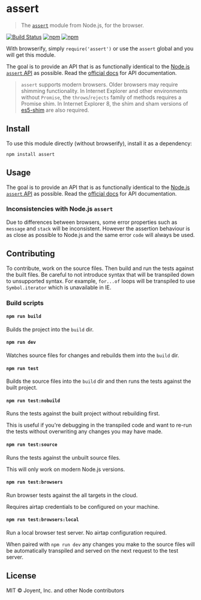 # assert

> The [`assert`](https://nodejs.org/api/assert.html) module from Node.js, for the browser.

[![Build Status](https://travis-ci.org/browserify/commonjs-assert.svg?branch=master)](https://travis-ci.org/browserify/commonjs-assert)
[![npm](https://img.shields.io/npm/dm/assert.svg)](https://www.npmjs.com/package/assert)
[![npm](https://img.shields.io/npm/v/assert.svg)](https://www.npmjs.com/package/assert)

With browserify, simply `require('assert')` or use the `assert` global and you will get this module.

The goal is to provide an API that is as functionally identical to the [Node.js `assert` API](https://nodejs.org/api/assert.html) as possible. Read the [official docs](https://nodejs.org/api/assert.html) for API documentation.

> `assert` supports modern browsers. Older browsers may require shimming functionality.
> In Internet Explorer and other environments without `Promise`, the `throws`/`rejects` family of methods requires a Promise shim.
> In Internet Explorer 8, the shim and sham versions of [es5-shim](https://github.com/es-shims/es5-shim) are also required.

## Install

To use this module directly (without browserify), install it as a dependency:

```
npm install assert
```

## Usage

The goal is to provide an API that is as functionally identical to the [Node.js `assert` API](https://nodejs.org/api/assert.html) as possible. Read the [official docs](https://nodejs.org/api/assert.html) for API documentation.

### Inconsistencies with Node.js `assert`

Due to differences between browsers, some error properties such as `message` and `stack` will be inconsistent. However the assertion behaviour is as close as possible to Node.js and the same error `code` will always be used.

## Contributing

To contribute, work on the source files. Then build and run the tests against the built files. Be careful to not introduce syntax that will be transpiled down to unsupported syntax. For example, `for...of` loops will be transpiled to use `Symbol.iterator` which is unavailable in IE.

### Build scripts

#### `npm run build`

Builds the project into the `build` dir.

#### `npm run dev`

Watches source files for changes and rebuilds them into the `build` dir.

#### `npm run test`

Builds the source files into the `build` dir and then runs the tests against the built project.

#### `npm run test:nobuild`

Runs the tests against the built project without rebuilding first.

This is useful if you're debugging in the transpiled code and want to re-run the tests without overwriting any changes you may have made.

#### `npm run test:source`

Runs the tests against the unbuilt source files.

This will only work on modern Node.js versions.

#### `npm run test:browsers`

Run browser tests against the all targets in the cloud.

Requires airtap credentials to be configured on your machine.

#### `npm run test:browsers:local`

Run a local browser test server. No airtap configuration required.

When paired with `npm run dev` any changes you make to the source files will be automatically transpiled and served on the next request to the test server.

## License

MIT © Joyent, Inc. and other Node contributors
